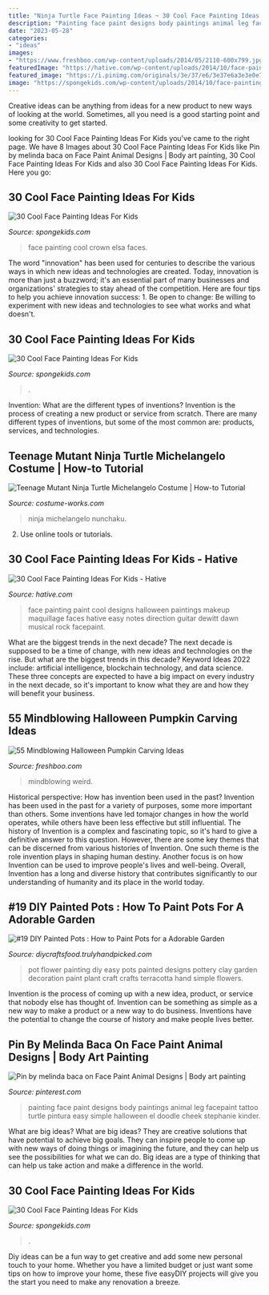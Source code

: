 ```yaml
---
title: "Ninja Turtle Face Painting Ideas ~ 30 Cool Face Painting Ideas For Kids"
description: "Painting face paint designs body paintings animal leg facepaint tattoo turtle pintura easy simple halloween el doodle cheek stephanie kinder"
date: "2023-05-28"
categories:
- "ideas"
images:
- "https://www.freshboo.com/wp-content/uploads/2014/05/2110-600x799.jpg"
featuredImage: "https://hative.com/wp-content/uploads/2014/10/face-painting-ideas-for-kids/22-music-face-painting.jpg"
featured_image: "https://i.pinimg.com/originals/3e/37/e6/3e37e6a3e3e0e7c6f7b4fbc07449c384.jpg"
image: "https://spongekids.com/wp-content/uploads/2014/10/face-painting-ideas-for-kids/15-diy-dragonfly-face-paint.jpg"
---
```



Creative ideas can be anything from ideas for a new product to new ways of looking at the world. Sometimes, all you need is a good starting point and some creativity to get started.

	

		
looking for 30 Cool Face Painting Ideas For Kids you've came to the right page. We have 8 Images about 30 Cool Face Painting Ideas For Kids like Pin by melinda baca on Face Paint Animal Designs | Body art painting, 30 Cool Face Painting Ideas For Kids and also 30 Cool Face Painting Ideas For Kids. Here you go:
		
    
## 30 Cool Face Painting Ideas For Kids

<img loading=lazy src="https://spongekids.com/wp-content/uploads/2014/10/face-painting-ideas-for-kids/9-elsas-crown.jpg" onerror="this.onerror=null;this.src='https://tse4.mm.bing.net/th?id=OIP.PKB1YmtuYc41Qu995jNZ0gHaLH&amp;pid=15.1';" alt="30 Cool Face Painting Ideas For Kids">

_Source: spongekids.com_

>face painting cool crown elsa faces. 

	

The word "innovation" has been used for centuries to describe the various ways in which new ideas and technologies are created. Today, innovation is more than just a buzzword; it's an essential part of many businesses and organizations' strategies to stay ahead of the competition. Here are four tips to help you achieve innovation success: 1. Be open to change: Be willing to experiment with new ideas and technologies to see what works and what doesn't.

    
## 30 Cool Face Painting Ideas For Kids

<img loading=lazy src="https://spongekids.com/wp-content/uploads/2014/10/face-painting-ideas-for-kids/15-diy-dragonfly-face-paint.jpg" onerror="this.onerror=null;this.src='https://tse4.mm.bing.net/th?id=OIP.mFAKBl4BRqv2E1iMKTEkkwHaJ4&amp;pid=15.1';" alt="30 Cool Face Painting Ideas For Kids">

_Source: spongekids.com_

>. 

	

Invention: What are the different types of inventions?
Invention is the process of creating a new product or service from scratch. There are many different types of inventions, but some of the most common are: products, services, and technologies.

    
## Teenage Mutant Ninja Turtle Michelangelo Costume | How-to Tutorial

<img loading=lazy src="https://photos.costume-works.com/full/teenage_mutant_ninja_turtle_michelangelo.jpg" onerror="this.onerror=null;this.src='https://tse4.mm.bing.net/th?id=OIP.B3zaPSapDwLeMmhDM13MswHaLB&amp;pid=15.1';" alt="Teenage Mutant Ninja Turtle Michelangelo Costume | How-to Tutorial">

_Source: costume-works.com_

>ninja michelangelo nunchaku. 

	

2. Use online tools or tutorials.

    
## 30 Cool Face Painting Ideas For Kids - Hative

<img loading=lazy src="https://hative.com/wp-content/uploads/2014/10/face-painting-ideas-for-kids/22-music-face-painting.jpg" onerror="this.onerror=null;this.src='https://tse3.mm.bing.net/th?id=OIP.R2MQFN7NjkHWZEONr1Q63gHaId&amp;pid=15.1';" alt="30 Cool Face Painting Ideas For Kids - Hative">

_Source: hative.com_

>face painting paint cool designs halloween paintings makeup maquillage faces hative easy notes direction guitar dewitt dawn musical rock facepaint. 

	

What are the biggest trends in the next decade?
The next decade is supposed to be a time of change, with new ideas and technologies on the rise. But what are the biggest trends in this decade? Keyword Ideas 2022 include: artificial intelligence, blockchain technology, and data science. These three concepts are expected to have a big impact on every industry in the next decade, so it's important to know what they are and how they will benefit your business.

    
## 55 Mindblowing Halloween Pumpkin Carving Ideas

<img loading=lazy src="https://www.freshboo.com/wp-content/uploads/2014/05/2110-600x799.jpg" onerror="this.onerror=null;this.src='https://tse3.mm.bing.net/th?id=OIP.ehbIQdcyKukhdNNi2VXOjgHaJ3&amp;pid=15.1';" alt="55 Mindblowing Halloween Pumpkin Carving Ideas">

_Source: freshboo.com_

>mindblowing weird. 

	

Historical perspective: How has invention been used in the past?
Invention has been used in the past for a variety of purposes, some more important than others. Some inventions have led tomajor changes in how the world operates, while others have been less effective but still influential. The history of Invention is a complex and fascinating topic, so it's hard to give a definitive answer to this question. However, there are some key themes that can be discerned from various histories of Invention. One such theme is the role invention plays in shaping human destiny. Another focus is on how Invention can be used to improve people's lives and well-being. Overall, Invention has a long and diverse history that contributes significantly to our understanding of humanity and its place in the world today.

    
## #19 DIY Painted Pots : How To Paint Pots For A Adorable Garden

<img loading=lazy src="http://diycraftsfood.trulyhandpicked.com/wp-content/uploads/2016/11/DIY-painted-flower-pots-4.jpg" onerror="this.onerror=null;this.src='https://tse1.mm.bing.net/th?id=OIP.8QwR_sfenTzbOFwJ5rs2CwHaJ4&amp;pid=15.1';" alt="#19 DIY Painted Pots : How to Paint Pots for a Adorable Garden">

_Source: diycraftsfood.trulyhandpicked.com_

>pot flower painting diy easy pots painted designs pottery clay garden decoration paint plant craft crafts terracotta hand simple flowers. 

	

Invention is the process of coming up with a new idea, product, or service that nobody else has thought of. Invention can be something as simple as a new way to make a product or a new way to do business. Inventions have the potential to change the course of history and make people lives better.

    
## Pin By Melinda Baca On Face Paint Animal Designs | Body Art Painting

<img loading=lazy src="https://i.pinimg.com/originals/3e/37/e6/3e37e6a3e3e0e7c6f7b4fbc07449c384.jpg" onerror="this.onerror=null;this.src='https://tse1.mm.bing.net/th?id=OIP.4r_9YtLVK0oLqAaRhdG17AHaJ4&amp;pid=15.1';" alt="Pin by melinda baca on Face Paint Animal Designs | Body art painting">

_Source: pinterest.com_

>painting face paint designs body paintings animal leg facepaint tattoo turtle pintura easy simple halloween el doodle cheek stephanie kinder. 

	

What are big ideas?
What are big ideas? They are creative solutions that have potential to achieve big goals. They can inspire people to come up with new ways of doing things or imagining the future, and they can help us see the possibilities for what we can do. Big ideas are a type of thinking that can help us take action and make a difference in the world.

    
## 30 Cool Face Painting Ideas For Kids

<img loading=lazy src="https://spongekids.com/wp-content/uploads/2014/10/face-painting-ideas-for-kids/10-elsa-face-paint.jpg" onerror="this.onerror=null;this.src='https://tse1.mm.bing.net/th?id=OIP.gbmaJxLd1yOyBye_s-upuwHaJ4&amp;pid=15.1';" alt="30 Cool Face Painting Ideas For Kids">

_Source: spongekids.com_

>. 

	

Diy ideas can be a fun way to get creative and add some new personal touch to your home. Whether you have a limited budget or just want some tips on how to improve your home, these five easyDIY projects will give you the start you need to make any renovation a breeze.

